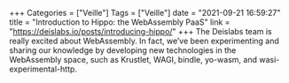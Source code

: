 +++
Categories = ["Veille"]
Tags = ["Veille"]
date = "2021-09-21 16:59:27"
title = "Introduction to Hippo: the WebAssembly PaaS"
link = "https://deislabs.io/posts/introducing-hippo/"
+++
The Deislabs team is really excited about WebAssembly. In fact, we’ve been experimenting and sharing our knowledge by developing new technologies in the WebAssembly space, such as Krustlet, WAGI, bindle, yo-wasm, and wasi-experimental-http.
